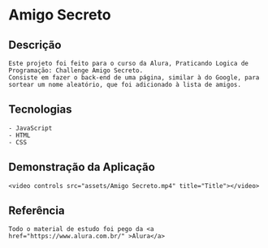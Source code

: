 # Amigo Secreto

## Descrição

    Este projeto foi feito para o curso da Alura, Praticando Logica de Programação: Challenge Amigo Secreto. 
    Consiste em fazer o back-end de uma página, similar à do Google, para sortear um nome aleatório, que foi adicionado à lista de amigos.

## Tecnologias

    - JavaScript
    - HTML
    - CSS

## Demonstração da Aplicação

    <video controls src="assets/Amigo Secreto.mp4" title="Title"></video>

## Referência

    Todo o material de estudo foi pego da <a href="https://www.alura.com.br/" >Alura</a>
